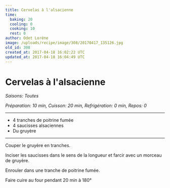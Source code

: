 ```yaml
---
title: Cervelas à l'alsacienne
time:
  baking: 20
  cooling: 0
  cooking: 10
  rest: 0
author: Odet Lorène
image: /uploads/recipe/image/308/20170417_135126.jpg
old_id: 308
created_at: 2017-04-18 16:02:22 UTC
updated_at: 2017-04-18 16:04:49 UTC
---
```


# Cervelas à l'alsacienne

_Saisons: Toutes_

_Préparation: 10 min, Cuisson: 20 min, Refrigération: 0 min, Repos: 0_

---

- 4 tranches de poitrine fumée
- 4 saucisses alsaciennes
- Du gruyère

---

Couper le gruyère en tranches.

Inciser les saucisses dans le sens de la longueur et farcir avec un morceau de gruyère.

Enrouler dans une tranche de poitrine fumée.

Faire cuire au four pendant 20 min à 180°
